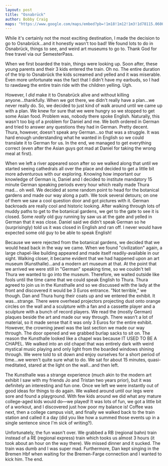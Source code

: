 ```yaml
---
layout: post
title: "Osnabrück"
author: Bobby Craig
maps: "https://www.google.com/maps/embed?pb=!1m18!1m12!1m3!1d78115.06004707942!2d7.985390142329762!3d52.27796588265486!2m3!1f0!2f0!3f0!3m2!1i1024!2i768!4f13.1!3m3!1m2!1s0x47b9e598697b5d4d%3A0x426cf7763005c60!2sOsnabr%C3%BCck%2C+Germany!5e0!3m2!1sen!2sus!4v1489263637904"
---
```


While it's certainly not the most exciting destination, I made the decision to go to Osnabrück...and it honestly wasn't too bad! We found lots to do in Osnabrück, things to see, and weird art museums to go to. Thank God for free travel via our SemesterPass.

When we first boarded the train, things were looking up. Soon after, these young parents and their 3 kids entered the train. Oh no. The entire duration of the trip to Osnabrück the kids screamed and yelled and it was miserable. Even more unfortunate was the fact that I didn't have my earbuds, so I had to rawdawg the entire train ride with the children yelling. Ugh.

However, I <em>did</em> make it to Osnabrück alive and without killing anyone...thankfully. When we got there, we didn't really have a plan...we never really do. So, we decided to just kind of walk around until we came up with a plan. We knew for sure that we were hungry so we stopped to get some Asian food. Problem was, nobody there spoke English. Naturally, this wasn't too big of a problem for Daniel and me. We both ordered in German and tried to answer any questions they had in German. Pretty decent. Thura, however, doesn't speak any German...so that was a struggle. It was hard enough understanding what he wanted in English so we could translate it to German for us. In the end, we managed to get everything correct (even after the Asian guys got mad at Daniel for taking the wrong meal at first).

When we left a river appeared soon after so we walked along that until we started seeing cathedrals all over the place and decided to get a little bit more adventurous with our exploring. Knowing how important our knowledge of German is, Daniel and I decided to institute mandatory 15 minute German speaking periods every hour which really made Thura mad... oh well. We decided at some random point to head for the botanical gardens and made our way along a path. We took several detours; on one of them we saw a cool question door and got pictures with it. German backroads are really cool and historic looking. After walking through lots of muddy paths to get to the botanical gardens, we get to the gate to see it is closed. Some <em>really</em> old guy running by saw us at the gate and yelled in German that it was close. Daniel said we didn't speak German so he (surprisingly) told us it was closed in English and ran off. I never would have expected some old guy to be able to speak English!

Because we were rejected from the botanical gardens, we decided that we would head back in the way we came. When we found "civilization" again, a large chapel-like building appeared and made itself readily-available in our sight. Walking closer, it became evident that we had happened upon an art museum (Kunsthalle)...and a modern art museum at that. At the point that we arrived we were still in "German" speaking time, so we couldn't tell Thura we wanted to go into the museum. Therefore, we waited outside like fools until the time came that we could speak English to Thura. Thura agreed to join us in the Kunsthalle and so we discussed with the lady at the front and discovered it would be 3 Euros entrance. "Not terrible," we though. Dan and Thura hung their coats up and we entered the exhibit. It was...strange. There were overhead projectors projecting dust onto orange circles on the wall and a sculpture with a fan and a cassette player and a sculpture with a bunch of record players. We read the (mostly German) plaques beside the art and made our way through. There wasn't a lot of material, so it made sense that it was only 3 Euros for the entire exhibit. However, the crowning jewel was the last section we made our way through. The door opened and we grabbed burlap sacks to sit on. The reason the Kunsthalle looked like a chapel was because IT USED TO BE A CHAPEL. We walked into an old chapel that was entirely dark with weird mystical music playing and only light from the boarded windows shining through. We were told to sit down and enjoy ourselves for a short period of time...we weren't quite sure what to do. We sat for about 15 minutes, quasi-meditated, stared at the light on the wall...and then left.

The Kunsthalle was a strange experience (much akin to the modern art exhibit I saw with my friends Jo and Tristan two years prior), but it was definitely an interesting and fun one. Once we left we were instantly out of good ideas for things to do again. We walked around until our legs were sore and found a playground. With few kids around we did what any mature college-aged kids would do&mdash;we played! It was lots of fun, we got a little bit of a workout, and I discovered just how poor my balance is! Coffee was next, then a college campus visit, and finally we walked back to the train station and called it a day (did you like how a summed those events up in a single sentence since I'm sick of writing?).

Unfortunately, the fun wasn't over. We grabbed a RB (regional bahn) train instead of a RE (regional express) train which tooks us almost 3 hours (it took about an hour on the way there). We missed dinner and it sucked. The train was dumb and I was super mad. Furthermore, Dan kept singing in the Bremen Hbf when waiting for the Bremen-Farge connection and I wanted to kick him. The end.

